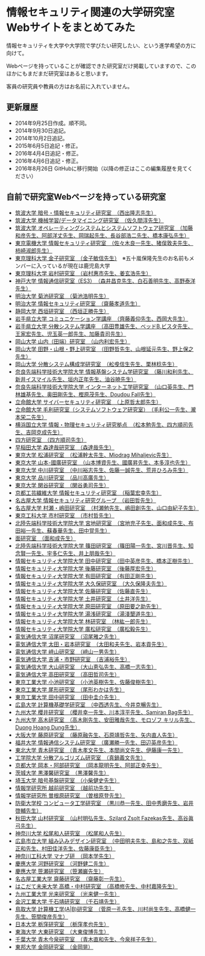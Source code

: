# 情報セキュリティ関連の大学研究室Webサイトをまとめてみた
情報セキュリティを大学や大学院で学びたい研究したい、という進学希望の方に向けて。

Webページを持っていることが確認できた研究室だけ掲載していますので、このほかにもまだまだ研究室はあると思います。

客員の研究員や教員の方はお名前に入れていません。

## 更新履歴
* 2014年9月25日作成。順不同。
* 2014年9月30日追記。
* 2014年10月2日追記。
* 2015年6月5日追記・修正。
* 2016年4月4日追記・修正。
* 2016年4月6日追記・修正。
* 2016年8月26日 GitHubに移行開始（以降の修正はここの編集履歴を見てください）

## 自前で研究室Webページを持っている研究室


* [筑波大学 暗号・情報セキュリティ研究室　（西出隆志先生）](http://www.cipher.risk.tsukuba.ac.jp/ "")
* [筑波大学 機械学習/データマイニング研究室　（佐久間淳先生）](http://www.mdl.cs.tsukuba.ac.jp/index_j.html "")
* [筑波大学 オペレーティングシステムとシステムソフトウェア研究室　（加藤和彦先生、阿部洋丈先生、岡瑞起先生、長谷部浩二先生、橋本康弘先生）](http://www.osss.cs.tsukuba.ac.jp/ "")
* [東京電機大学 情報セキュリティ研究室　（佐々木良一先生、猪俣敦夫先生、柿崎淑郎先生）](http://www.isl.im.dendai.ac.jp/ "")
* [東京理科大学 金子研究室　（金子敏信先生）](http://www.rs.noda.sut.ac.jp/~kanekolb/hp/mysite2/index.htm "")　※五十嵐保隆先生のお名前もメンバーに入っているが現在は鹿児島大学
* [東京理科大学 岩村研究室　（岩村惠市先生、姜玄浩先生）](http://www.sec.ee.kagu.tus.ac.jp/iwamura-lab/ "")
* [神戸大学 情報通信研究室（ES3）　（森井昌克先生、白石善明先生、高野泰洋先生）](http://www.research.kobe-u.ac.jp/eng-es3/ "")
* [明治大学 菊池研究室　（菊池浩明先生）](http://www.isc.meiji.ac.jp/~kikn/ "")
* [明治大学 情報セキュリティ研究室　（齋藤孝道先生）](https://www.saitolab.org/ "")
* [静岡大学 西垣研究室　（西垣正勝先生）](http://minamigaki.cs.inf.shizuoka.ac.jp/ "")
* [岩手県立大学 コミュニケーション学講座　（齊藤義仰先生、西岡大先生）](http://www.comm.soft.iwate-pu.ac.jp/ "")
* [岩手県立大学 分散システム学講座　（高田豊雄先生、ベッドB.ビスタ先生、王家宏先生、児玉英一郎先生、加藤貴司先生）](http://www.soft.iwate-pu.ac.jp/old/course/ds.html "")
* [岡山大学 山内（田端）研究室　（山内利宏先生）](http://www.swlab.cs.okayama-u.ac.jp/lab/yamauchi/index-j.html "")
* [岡山大学 田野・山根・野上研究室　（田野哲先生、山根延元先生、野上保之先生）](http://www.ec.okayama-u.ac.jp/~sws/ "")
* [岡山大学 分散システム構成学研究室　（舩曵信生先生、栗林稔先生）](http://www.ec.okayama-u.ac.jp/~dist/ "")
* [奈良先端科学技術大学院大学 情報基盤システム学研究室　（藤川和利先生、新井イスマイル先生、垣内正年先生、油谷暁先生）](http://inet-lab.naist.jp/about-inet-lab/ "")
* [奈良先端科学技術大学院大学 インターネット工学研究室　（山口英先生、門林雄基先生、奥田剛先生、樫原茂先生、Doudou Fall先生）](http://iplab.naist.jp/ "")
* [立命館大学 サイバーセキュリティ研究室　（上原哲太郎先生）](http://www.cysec.cs.ritsumei.ac.jp/ "")
* [立命館大学 毛利研究室（システムソフトウェア研究室）　（毛利公一先生、瀧本栄二先生）](http://www.asl.cs.ritsumei.ac.jp/ "")
* [横浜国立大学 情報・物理セキュリティ研究拠点　（松本勉先生、四方順司先生、吉岡克成先生）]()
* [四方研究室　（四方順司先生）]()
* [早稲田大学 森達哉研究室　（森達哉先生）]()
* [東京大学 松浦研究室　（松浦幹太先生、Miodrag Mihaljevic先生）]()
* [東京大学 山本-國廣研究室　（山本博資先生、國廣昇先生、本多淳也先生）]()
* [東京大学 中川研究室　（中川裕志先生、佐藤一誠先生、荒井ひろみ先生）]()
* [東京大学 品川研究室　（品川高廣先生）]()
* [東京大学 関谷研究室　（関谷勇司先生）]()
* [京都工芸繊維大学 情報セキュリティ研究室　（稲葉宏幸先生）]()
* [名古屋大学 情報セキュリティ研究グループ　（岩田哲先生）]()
* [名古屋大学 村瀬・嶋田研究室　（村瀬勉先生、嶋田創先生、山口由紀子先生）]()
* [東京工科大学 市村研究室　（市村哲先生）]()
* [北陸先端科学技術大学院大学 宮地研究室　（宮地充子先生、面和成先生、布田裕一先生、蘇春華先生、田中覚先生）]()
* [面研究室　（面和成先生）]()
* [北陸先端科学技術大学院大学 篠田研究室　（篠田陽一先生、宮川晋先生、知念賢一先生、宇多仁先生、井上朋哉先生）]()
* [情報セキュリティ大学院大学 田中研究室　（田中英彦先生、橋本正樹先生）]()
* [情報セキュリティ大学院大学 後藤研究室　（後藤厚宏先生）]()
* [情報セキュリティ大学院大学 有田研究室　（有田正剛先生）]()
* [情報セキュリティ大学院大学 大久保研究室　（大久保隆夫先生）]()
* [情報セキュリティ大学院大学 佐藤研究室　（佐藤直先生）]()
* [情報セキュリティ大学院大学 土井研究室　（土井洋先生）]()
* [情報セキュリティ大学院大学 原田研究室　（原田要之助先生）]()
* [情報セキュリティ大学院大学 湯浅研究室　（湯淺墾道先生）]()
* [情報セキュリティ大学院大学 林研究室　（林紘一郎先生）]()
* [情報セキュリティ大学院大学 廣松研究室　（廣松毅先生）]()
* [電気通信大学 沼尾研究室　（沼尾雅之先生）]()
* [電気通信大学 太田・岩本研究室　（太田和夫先生、岩本貢先生）]()
* [電気通信大学 﨑山研究室　（﨑山一男先生）]()
* [電気通信大学 吉浦・市野研究室　（吉浦裕先生）]()
* [電気通信大学 大山研究室　（大山恵弘先生、高橋一志先生）]()
* [電気通信大学 高田研究室　（高田哲司先生）]()
* [東京工業大学 小池研究室　（小池英樹先生、佐藤俊樹先生）]()
* [東京工業大学 尾形研究室　（尾形わかは先生）]()
* [東京工業大学 田中研究室　（田中圭介先生）]()
* [広島大学 計算機基礎学研究室　（中西透先生、今井克暢先生）]()
* [九州大学 櫻井研究室　（櫻井幸一先生、川本淳平先生、Samiran Bag先生）]()
* [九州大学 高木研究室　（高木剛先生、安田雅哉先生、モロゾフ キリル先生、Duong Hoang Dung先生）]()
* [大阪大学 藤原研究室　（藤原融先生、石原靖哲先生、矢内直人先生）]()
* [福井大学 情報通信システム研究室　（廣瀬勝一先生、田辺英彦先生）]()
* [東北大学 青木研究室　（青木孝文先生、本間尚文先生、伊藤康一先生）]()
* [工学院大学 分散アルゴリズム研究室　（真鍋義文先生）]()
* [京都大学 岡本・阿部研究室　（岡本龍明先生、阿部正幸先生）]()
* [茨城大学 黒澤馨研究室　（黒澤馨先生）]()
* [埼玉大学 暗号基盤研究室　（小柴健史先生）]()
* [情報学研究所 越前研究室　（越前功先生）]()
* [情報学研究所 曽根原研究室　（曽根原登先生）]()
* [防衛大学校 コンピュータ工学研究室　（黒川恭一先生、田中秀磨先生、岩井啓輔先生）]()
* [秋田大学 山村研究室　（山村明弘先生、Szilard Zsolt Fazekas先生、高谷眞弓先生）]()
* [神奈川大学 松尾和人研究室　（松尾和人先生）]()
* [広島市立大学 組み込みデザイン研究室　（中田明夫先生、島和之先生、双紙正和先生、村田佳洋先生、佐藤康臣先生）]()
* [神奈川工科大学 マナブ研　（岡本学先生）]()
* [慶應大学 河野研究室　（河野健二先生）]()
* [慶應大学 笹瀬研究室　（笹瀬巌先生）]()
* [名古屋工業大学 齋藤研究室　（齋藤彰一先生）]()
* [はこだて未来大学 高橋・中村研究室　（高橋修先生、中村嘉隆先生）]()
* [九州工業大学 光来研究室　（光来健一先生）]()
* [金沢工業大学 千石靖研究室　（千石靖先生）]()
* [鳥取大学 計算機工学(A|B)研究室　（菅原一孔先生、川村尚生先生、高橋健一先生、笹間俊彦先生）]()
* [日本大学 栃窪研究室　（栃窪孝也先生）]()
* [東海大学 大東研究室　（大東俊博先生）]()
* [千葉大学 青木今泉研究室　（青木直和先生、今泉祥子先生）]()
* [東邦大学 金岡研究室　（金岡晃）]()
